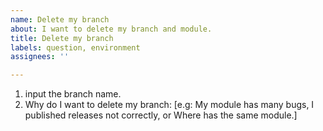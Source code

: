 ```yaml
---
name: Delete my branch
about: I want to delete my branch and module.
title: Delete my branch
labels: question, environment
assignees: ''

---
```


1. input the branch name.
2. Why do I want to delete my branch: [e.g: My module has many bugs, I published releases not correctly, or Where has the same module.]
